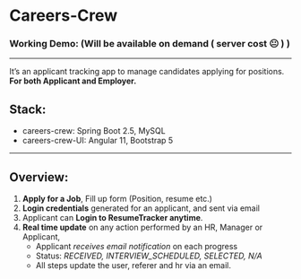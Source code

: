 # Careers-Crew
### Working Demo:   (Will be available on demand ( server cost :neutral_face: ) )

---

It’s an applicant tracking app to manage candidates applying for positions.  
__For both Applicant and Employer.__


## __Stack:__
- careers-crew: Spring Boot 2.5, MySQL
- careers-crew-UI: Angular 11, Bootstrap 5  
  
---     

## __Overview:__
1. __Apply for a Job__, Fill up form (Position, resume etc.)
2. __Login credentials__ generated for an applicant, and sent via email
3. Applicant can __Login to ResumeTracker anytime__.
4. __Real time update__ on any action performed by an HR, Manager or Applicant,
   - Applicant _receives email notification_ on each progress
   - Status: _RECEIVED, INTERVIEW_SCHEDULED, SELECTED, N/A_
   - All steps update the user, referer and hr via an email.



